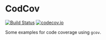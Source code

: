 # CodCov

[![Build Status](https://travis-ci.org/tbs1980/CodCov.svg)](https://travis-ci.org/tbs1980/CodCov) [![codecov.io](http://codecov.io/github/tbs1980/CodCov/coverage.svg?branch=master)](http://codecov.io/github/tbs1980/CodCov?branch=master)

Some examples for code coverage using `gcov`.
